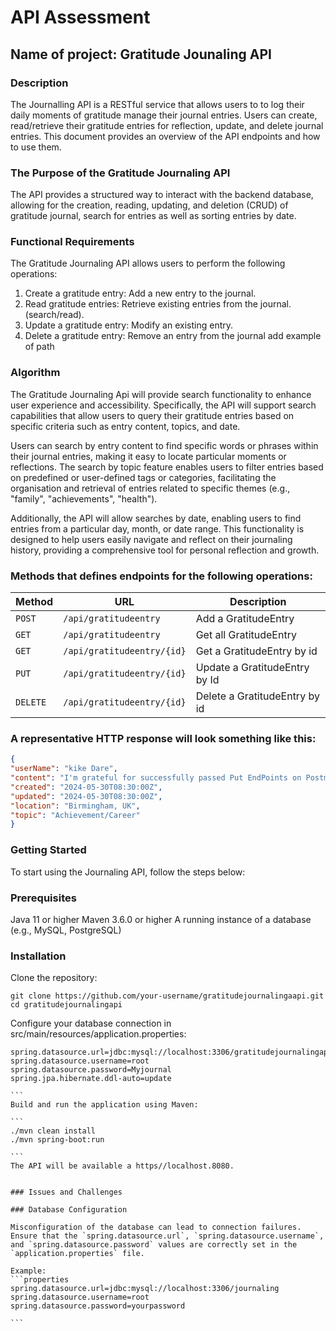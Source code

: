 # API Assessment 
## Name of project: Gratitude Jounaling API 
### Description
The Journalling API is a RESTful service that allows users to to log their daily moments of gratitude manage their journal entries. Users can create, read/retrieve their gratitude entries for reflection, update, and delete journal entries. This document provides an overview of the API endpoints and how to use them.

 ### The Purpose of the Gratitude Journaling API
The API provides a structured way to interact with the backend database, allowing for the creation, reading, updating, and deletion (CRUD) of gratitude journal, search for entries as well as sorting entries by date. 

### Functional Requirements 
 The Gratitude Journaling API allows users to perform the following operations:
  
  1. Create a gratitude entry: Add a new entry to the journal.
  2. Read gratitude entries: Retrieve existing entries from the journal.(search/read).
  3. Update a gratitude entry: Modify an existing entry.
  4. Delete a gratitude entry: Remove an entry from the journal
 add example of path
### Algorithm
The Gratitude Journaling Api will provide search functionality to enhance user experience and accessibility. Specifically, the API will support search capabilities that allow users to query their gratitude entries based on specific criteria such as entry content, topics, and date. 

Users can search by entry content to find specific words or phrases within their journal entries, making it easy to locate particular moments or reflections. The search by topic feature enables users to filter entries based on predefined or user-defined tags or categories, facilitating the organisation and retrieval of entries related to specific themes (e.g., "family", "achievements", "health"). 

Additionally, the API will allow searches by date, enabling users to find entries from a particular day, month, or date range. This functionality is designed to help users easily navigate and reflect on their journaling history, providing a comprehensive tool for personal reflection and growth.

###  Methods that defines endpoints for the following operations:

| Method   | URL                              | Description                     |
| -------- | ---------------------------------| --------------------------------|
| `POST`   | `/api/gratitudeentry`            | Add a GratitudeEntry            |
| `GET`    | `/api/gratitudeentry`            | Get all GratitudeEntry          |
| `GET`    | `/api/gratitudeentry/{id}`       | Get a GratitudeEntry by id      |
| `PUT`    | `/api/gratitudeentry/{id}`       | Update a GratitudeEntry by Id   |
| `DELETE` | `/api/gratitudeentry/{id}`       | Delete a GratitudeEntry by id   |

###  A representative HTTP response will look something like this:
``` JSON 
{  
"userName": "kike Dare",
"content": "I'm grateful for successfully passed Put EndPoints on Postman. All EndPoints OK",
"created": "2024-05-30T08:30:00Z",
"updated": "2024-05-30T08:30:00Z",
"location": "Birmingham, UK",
"topic": "Achievement/Career"
}
```
### Getting Started
To start using the Journaling API, follow the steps below:

### Prerequisites
Java 11 or higher
Maven 3.6.0 or higher
A running instance of a database (e.g., MySQL, PostgreSQL)

### Installation
Clone the repository:

```
git clone https://github.com/your-username/gratitudejournalingaapi.git
cd gratitudejournalingapi

```
Configure your database connection in src/main/resources/application.properties:

````
spring.datasource.url=jdbc:mysql://localhost:3306/gratitudejournalingapi
spring.datasource.username=root
spring.datasource.password=Myjournal 
spring.jpa.hibernate.ddl-auto=update

```
Build and run the application using Maven:

```
./mvn clean install
./mvn spring-boot:run

```
The API will be available a https//localhost.8080.


### Issues and Challenges

### Database Configuration

Misconfiguration of the database can lead to connection failures. 
Ensure that the `spring.datasource.url`, `spring.datasource.username`, and `spring.datasource.password` values are correctly set in the `application.properties` file. 

Example:
```properties
spring.datasource.url=jdbc:mysql://localhost:3306/journaling
spring.datasource.username=root
spring.datasource.password=yourpassword

```

